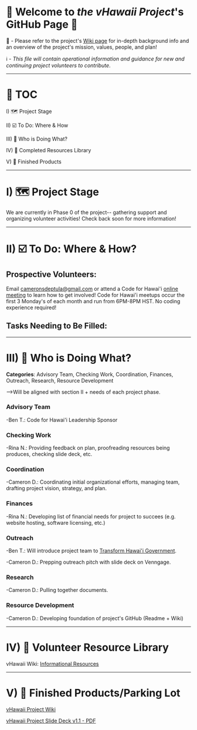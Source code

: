 # 🤙 Welcome to *the vHawaii Project*'s GitHub Page 🌺

👀 - Please refer to the project's [Wiki page](https://github.com/CodeforHawaii/discovery_vHawaiiProject_Pol.is/wiki) for in-depth background info and an overview of the project's mission, values, people, and plan!

ℹ️ - *This file will contain operational information and guidance for new and continuing project volunteers to contribute*. 

***

# 📌 TOC

I) 🗺️ Project Stage

II) ☑️ To Do: Where & How

III) 📔 Who is Doing What?

IV) 🧰 Completed Resources Library

V) 🏁 Finished Products

***

# I) 🗺️ Project Stage

We are currently in Phase 0 of the project-- gathering support and organizing volunteer activities! Check back soon for more information!

***

# II) ☑️ To Do: Where & How?

## **Prospective Volunteers**: 

Email cameronsdeptula@gmail.com or attend a Code for Hawai'i [online meeting](https://www.meetup.com/Code-for-Hawaii/) to learn how to get involved! Code for Hawai'i meetups occur the first 3 Monday's of each month and run from 6PM-8PM HST. No coding experience required!

## Tasks Needing to Be Filled:

***

# III) 📔 Who is Doing What?

**Categories**: Advisory Team, Checking Work, Coordination, Finances, Outreach, Research, Resource Development

-->Will be aligned with section II + needs of each project phase.

### **Advisory Team**

-Ben T.: Code for Hawai'i Leadership Sponsor

### **Checking Work**

-Rina N.: Providing feedback on plan, proofreading resources being produces, checking slide deck, etc.

### **Coordination**

-Cameron D.: Coordinating initial organizational efforts, managing team, drafting project vision, strategy, and plan. 

### **Finances**

-Rina N.: Developing list of financial needs for project to succees (e.g. website hosting, software licensing, etc.)

### **Outreach** 

 -Ben T.: Will introduce project team to [Transform Hawai'i Government](https://www.transformhawaiigov.org/). 

 -Cameron D.: Prepping outreach pitch with slide deck on Venngage.

### **Research**

-Cameron D.: Pulling together documents.

### **Resource Development**

-Cameron D.: Developing foundation of project's GitHub (Readme + Wiki)

***

# IV) 🧰 Volunteer Resource Library

vHawaii Wiki: [Informational Resources](https://github.com/CodeforHawaii/discovery_vHawaiiProject_Pol.is/wiki/Information-Resources)

***

# V) 🏁 Finished Products/Parking Lot

[vHawaii Project Wiki](https://github.com/CodeforHawaii/discovery_vHawaiiProject_Pol.is/wiki) 

[vHawaii Project Slide Deck v1.1 - PDF](https://drive.google.com/file/d/1Jb1lZKnHYh3CeCvugw4fcMUMXhkC4nC0/view?usp=sharing) 
